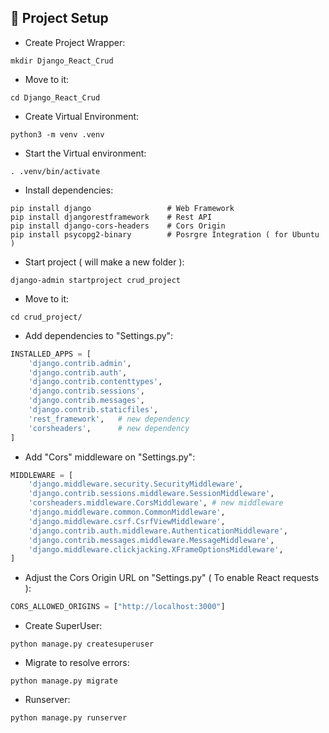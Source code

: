 ## 📌 Project Setup

-   Create Project Wrapper:

```Shell
mkdir Django_React_Crud
```

-   Move to it:

```Shell
cd Django_React_Crud
```

-   Create Virtual Environment:

```Shell
python3 -m venv .venv
```

-   Start the Virtual environment:

```Shell
. .venv/bin/activate
```

-   Install dependencies:

```Shell
pip install django                 # Web Framework
pip install djangorestframework    # Rest API
pip install django-cors-headers    # Cors Origin
pip install psycopg2-binary        # Posrgre Integration ( for Ubuntu )
```

-   Start project ( will make a new folder ):

```Shell
django-admin startproject crud_project
```

-   Move to it:

```Shell
cd crud_project/
```

-   Add dependencies to "Settings.py":

```python
INSTALLED_APPS = [
    'django.contrib.admin',
    'django.contrib.auth',
    'django.contrib.contenttypes',
    'django.contrib.sessions',
    'django.contrib.messages',
    'django.contrib.staticfiles',
    'rest_framework',   # new dependency
    'corsheaders',      # new dependency
]
```

-   Add "Cors" middleware on "Settings.py":

```python
MIDDLEWARE = [
    'django.middleware.security.SecurityMiddleware',
    'django.contrib.sessions.middleware.SessionMiddleware',
    'corsheaders.middleware.CorsMiddleware', # new middleware
    'django.middleware.common.CommonMiddleware',
    'django.middleware.csrf.CsrfViewMiddleware',
    'django.contrib.auth.middleware.AuthenticationMiddleware',
    'django.contrib.messages.middleware.MessageMiddleware',
    'django.middleware.clickjacking.XFrameOptionsMiddleware',
]
```

-   Adjust the Cors Origin URL on "Settings.py" ( To enable React requests ):

```python
CORS_ALLOWED_ORIGINS = ["http://localhost:3000"]
```

-   Create SuperUser:

```Shell
python manage.py createsuperuser
```

-   Migrate to resolve errors:

```Shell
python manage.py migrate
```

-   Runserver:

```Shell
python manage.py runserver
```
